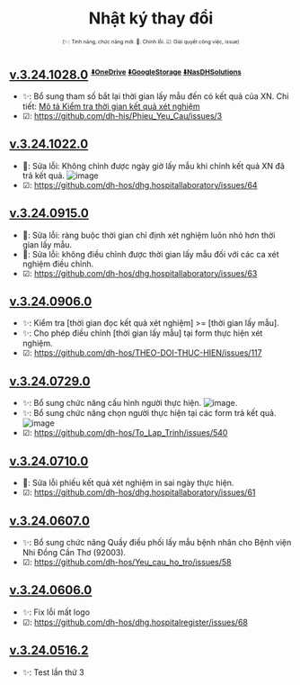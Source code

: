 <div align="center">

# Nhật ký thay đổi</div>

<div align="center" style="font-size:xx-small">(✨: Tính năng, chức năng mới. 🐛: Chỉnh lỗi. ☑: Giải quyết công việc, issue) </div>

#

## [v.3.24.1028.0]() <sub><sup><sup>[⬇️OneDrive](https://tolaptrinh.github.io/directTo/?&redirect_url=https%3A%2F%2Fo-dh-007-default-rtdb.asia-southeast1.firebasedatabase.app%2FdirectTo%2FDHLaboratoryexe%2F32410280-OneDrive.json) [⬇️GoogleStorage](https://tolaptrinh.github.io/directTo/?&redirect_url=https%3A%2F%2Fo-dh-007-default-rtdb.asia-southeast1.firebasedatabase.app%2FdirectTo%2FDHLaboratoryexe%2F32410280-GoogleStorage.json) [⬇️NasDHSolutions](https://tolaptrinh.github.io/directTo/?&redirect_url=https%3A%2F%2Fo-dh-007-default-rtdb.asia-southeast1.firebasedatabase.app%2FdirectTo%2FDHLaboratoryexe%2F32410280-NasDHSolutions.json)</sup></sup></sub>

- ✨: Bổ sung tham số bắt lại thời gian lấy mẫu đến có kết quả của XN. Chi tiết: [Mô tả Kiểm tra thời gian kết quả xét nghiệm](https://github.com/dh-hos/Mo-ta-he-thong/blob/main/M%C3%B4%20t%E1%BA%A3%20Ki%E1%BB%83m%20tra%20th%E1%BB%9Di%20gian%20k%E1%BA%BFt%20qu%E1%BA%A3%20x%C3%A9t%20nghi%E1%BB%87m.md)
- ☑: https://github.com/dh-his/Phieu_Yeu_Cau/issues/3

## [v.3.24.1022.0]()

- 🐛: Sửa lỗi: Không chỉnh được ngày giờ lấy mẫu khi chỉnh kết quả XN đã trả kết quả.
![image](https://github.com/user-attachments/assets/33874aed-e132-47ad-b231-c2e978c2c626)
- ☑: https://github.com/dh-hos/dhg.hospitallaboratory/issues/64

## [v.3.24.0915.0]()

- 🐛: Sửa lỗi: ràng buộc thời gian chỉ định xét nghiệm luôn nhỏ hơn thời gian lấy mẫu.
- 🐛: Sửa lỗi: không điều chỉnh được thời gian lấy mẫu đối với các ca xét nghiệm điều chỉnh.
- ☑: https://github.com/dh-hos/dhg.hospitallaboratory/issues/63

## [v.3.24.0906.0]()

- ✨: Kiểm tra [thời gian đọc kết quả xét nghiệm] >= [thời gian lấy mẫu].
- ✨: Cho phép điều chỉnh [thời gian lấy mẫu] tại form thực hiện xét nghiệm.
- ☑: https://github.com/dh-hos/THEO-DOI-THUC-HIEN/issues/117

## [v.3.24.0729.0]()

- ✨: Bổ sung chức năng cấu hình người thực hiện. ![image](https://github.com/user-attachments/assets/5d26e4b7-6c1f-4b8f-b0c6-01e39b81f98a). 
- ✨: Bổ sung chức năng chọn người thực hiện tại các form trả kết quả. ![image](https://github.com/user-attachments/assets/42544f9f-dad6-47d8-b702-bf93e32b3967)
- ☑: https://github.com/dh-hos/To_Lap_Trinh/issues/540

## [v.3.24.0710.0]()

- 🐛: Sửa lỗi phiếu kết quả xét nghiệm in sai ngày thực hiện.
- ☑: https://github.com/dh-hos/dhg.hospitallaboratory/issues/61

## [v.3.24.0607.0]()

- ✨: Bổ sung chức năng Quầy điều phối lấy mẫu bệnh nhân cho Bệnh viện Nhi Đồng Cần Thơ (92003).
- ☑: https://github.com/dh-hos/Yeu_cau_ho_tro/issues/58

## [v.3.24.0606.0]()

- ✨: Fix lỗi mất logo
- ☑: https://github.com/dh-hos/dhg.hospitalregister/issues/68

## [v.3.24.0516.2]()

- ✨: Test lần thứ 3